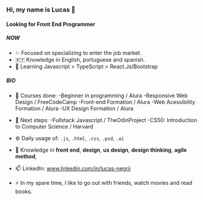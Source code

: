 ### Hi, my name is Lucas 👋

#### Looking for Front End Programmer

##### NOW

- ✨ Focused on specializing to enter the job market.
- 🇵🇹  Knowledge in English, portuguese and spanish.
- 🌱 Learning Javascript > TypeScript > React.Js/Bootstrap


##### BIO

- 📄 Courses done: 
      -Beginner in programming / Alura
      -Responsive Web Design / FreeCodeCamp
      -Front-end Formation / Alura
      -Web Acessibility Formation / Alura
      -UX Design Formation / Alura

- 📑 Next steps: 
      -Fullstack Javascript / TheOdinProject
      -CS50: Introduction to Computer Science / Harvard
      
            
- ⚙️ Daily usage of: `.js`, `.html`, `.css`, `.psd`, `.ai`
- 💬 Knowledge in **front end**, **design**, **ux design**, **design thinking**, **agile method**, 
- 📫 LinkedIn: www.linkedin.com/in/lucas-negrii
- ⚡️ In my spare time, I like to go out with friends, watch movies and read books.
